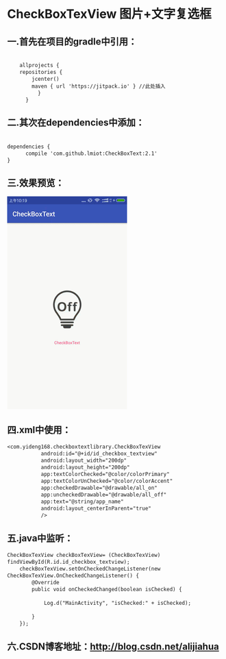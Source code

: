 # CheckBoxTexView  图片+文字复选框
  
  

## 一.首先在项目的gradle中引用：
<pre><code>
    allprojects {
    repositories {
        jcenter()
        maven { url 'https://jitpack.io' } //此处插入
          }
      }
</code></pre>


## 二.其次在dependencies中添加：
<pre><code>
dependencies {
      compile 'com.github.lmiot:CheckBoxText:2.1'
}
</code></pre>

## 三.效果预览：
![](https://github.com/alijiahua/CheckBoxText/blob/master/img/img.gif)

## 四.xml中使用：
    <com.yideng168.checkboxtextlibrary.CheckBoxTexView
               android:id="@+id/id_checkbox_textview"
               android:layout_width="200dp"
               android:layout_height="200dp"
               app:textColorChecked="@color/colorPrimary"
               app:textColorUnChecked="@color/colorAccent"
               app:checkedDrawable="@drawable/all_on"
               app:uncheckedDrawable="@drawable/all_off"
               app:text="@string/app_name"
               android:layout_centerInParent="true"
               />

## 五.java中监听：
    CheckBoxTexView checkBoxTexView= (CheckBoxTexView) findViewById(R.id.id_checkbox_textview);
        checkBoxTexView.setOnCheckedChangeListener(new CheckBoxTexView.OnCheckedChangeListener() {
            @Override
            public void onCheckedChanged(boolean isChecked) {

                Log.d("MainActivity", "isChecked:" + isChecked);

            }
        });

## 六.CSDN博客地址：http://blog.csdn.net/alijiahua


